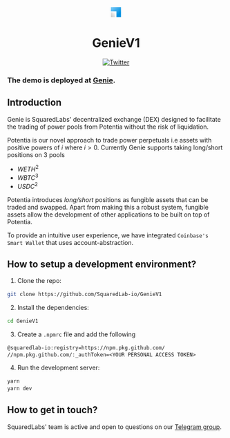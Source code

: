 <div align="center">
  <img height="24" src="./public/images/logo.png" />
  <h1>GenieV1</h1>
    <a href="https://twitter.com/intent/tweet?text=Wow:&url=https%3A%2F%2Ftwitter.com%2FSquaredLabs_"><img alt="Twitter" src="https://img.shields.io/twitter/url?style=social&url=https%3A%2F%2Ftwitter.com%2Fmarginfi"/></a>
</div>

### The demo is deployed at [Genie](https://dev.d1h9zm8svtg3nj.amplifyapp.com/).

## Introduction

Genie is SquaredLabs' decentralized exchange (DEX) designed to facilitate the trading of power pools from Potentia without the risk of liquidation.

Potentia is our novel approach to trade power perpetuals i.e assets with positive powers of $`i`$ where $`i>0`$. Currently Genie supports taking long/short positions on 3 pools 
- $`WETH^2`$
- $`WBTC^3`$
- $`USDC^2`$

Potentia introduces *long/short* positions as fungible assets that can be traded and swapped. Apart from making this a robust system, fungible assets allow the development of other applications to be built on top of Potentia.

To provide an intuitive user experience, we have integrated `Coinbase's Smart Wallet` that uses account-abstraction.

## How to setup a development environment?
1. Clone the repo:
```bash
git clone https://github.com/SquaredLab-io/GenieV1
```

2. Install the dependencies:
```bash
cd GenieV1
```

3. Create a `.npmrc` file and add the following
```
@squaredlab-io:registry=https://npm.pkg.github.com/
//npm.pkg.github.com/:_authToken=<YOUR PERSONAL ACCESS TOKEN>
```

4. Run the development server:
```bash
yarn
yarn dev
```



## How to get in touch?
SquaredLabs' team is active and open to questions on our [Telegram group](https://t.me/squaredlabs).
